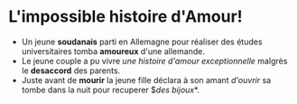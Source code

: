 # L'impossible histoire d'Amour!
* Un jeune **soudanais** parti en Allemagne pour réaliser des études universitaires tomba **amoureux** d'une allemande. 
* Le jeune couple a pu vivre *une histoire d'amour exceptionnelle* malgrès le **desaccord** des parents.
* Juste avant de **mourir** la jeune fille déclara à son amant *d'ouvrir* sa tombe dans la nuit pour recuperer $*des bijoux**.

